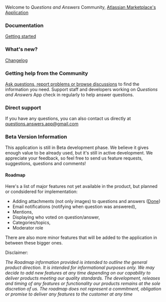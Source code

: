 Welcome to _Questions and Answers_ Community, [Atlassian Marketplace's Application](https://marketplace.atlassian.com/1221163)

### Documentation
[Getting started](https://github.com/questions-answers/community/wiki/Documentation)

### What's new?
[Changelog](https://github.com/questions-answers/community/wiki/What's-new)

### Getting help from the Community
[Ask questions, report problems or browse discussions](https://github.com/questions-answers/community/issues) to find the information you need. Support staff and developers working on _Questions and Answers_ App check in regularly to help answer questions.

### Direct support
If you have any questions, you can also contact us directly at questions.answers.app@gmail.com

### Beta Version Information
This application is still in Beta development phase. We believe it gives enough value to be already used, but it's still in active development. We appreciate your feedback, so feel free to send us feature requests, suggestions, questions and comments!

#### Roadmap

Here's a list of major features not yet available in the product, but planned or condsidered for implementation:

* Adding attachments (not only images) to questions and answers ([Done](https://github.com/questions-answers/community/issues/5))
* Email notifications (notifying when question was answered),
* Mentions,
* Displaying who voted on question/answer,
* Categories/topics,
* Moderator role

There are also more minor features that will be added to the application in between these bigger ones.

Disclaimer:

_The Roadmap information provided is intended to outline the general product direction. It is intended for informational purposes only. We may decide to add new features at any time depending on our capability to deliver products meeting our quality standards. The development, releases and timing of any features or functionality our products remains at the sole discretion of us. The roadmap does not represent a commitment, obligation or promise to deliver any features to the customer at any time_
